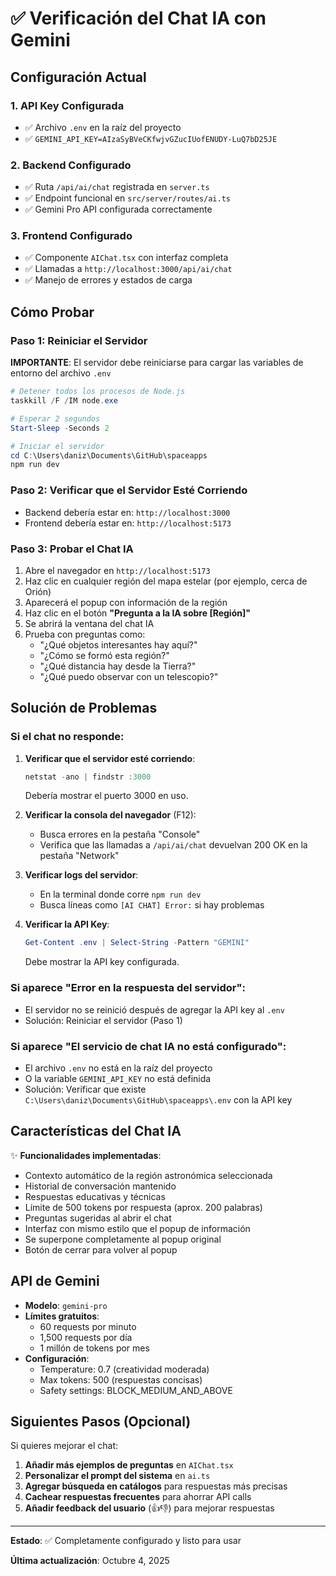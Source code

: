 # ✅ Verificación del Chat IA con Gemini

## Configuración Actual

### 1. API Key Configurada
- ✅ Archivo `.env` en la raíz del proyecto
- ✅ `GEMINI_API_KEY=AIzaSyBVeCKfwjvGZucIUofENUDY-LuQ7bD25JE`

### 2. Backend Configurado
- ✅ Ruta `/api/ai/chat` registrada en `server.ts`
- ✅ Endpoint funcional en `src/server/routes/ai.ts`
- ✅ Gemini Pro API configurada correctamente

### 3. Frontend Configurado
- ✅ Componente `AIChat.tsx` con interfaz completa
- ✅ Llamadas a `http://localhost:3000/api/ai/chat`
- ✅ Manejo de errores y estados de carga

## Cómo Probar

### Paso 1: Reiniciar el Servidor
**IMPORTANTE**: El servidor debe reiniciarse para cargar las variables de entorno del archivo `.env`

```powershell
# Detener todos los procesos de Node.js
taskkill /F /IM node.exe

# Esperar 2 segundos
Start-Sleep -Seconds 2

# Iniciar el servidor
cd C:\Users\daniz\Documents\GitHub\spaceapps
npm run dev
```

### Paso 2: Verificar que el Servidor Esté Corriendo
- Backend debería estar en: `http://localhost:3000`
- Frontend debería estar en: `http://localhost:5173`

### Paso 3: Probar el Chat IA
1. Abre el navegador en `http://localhost:5173`
2. Haz clic en cualquier región del mapa estelar (por ejemplo, cerca de Orión)
3. Aparecerá el popup con información de la región
4. Haz clic en el botón **"Pregunta a la IA sobre [Región]"**
5. Se abrirá la ventana del chat IA
6. Prueba con preguntas como:
   - "¿Qué objetos interesantes hay aquí?"
   - "¿Cómo se formó esta región?"
   - "¿Qué distancia hay desde la Tierra?"
   - "¿Qué puedo observar con un telescopio?"

## Solución de Problemas

### Si el chat no responde:

1. **Verificar que el servidor esté corriendo**:
   ```powershell
   netstat -ano | findstr :3000
   ```
   Debería mostrar el puerto 3000 en uso.

2. **Verificar la consola del navegador** (F12):
   - Busca errores en la pestaña "Console"
   - Verifica que las llamadas a `/api/ai/chat` devuelvan 200 OK en la pestaña "Network"

3. **Verificar logs del servidor**:
   - En la terminal donde corre `npm run dev`
   - Busca líneas como `[AI CHAT] Error:` si hay problemas

4. **Verificar la API Key**:
   ```powershell
   Get-Content .env | Select-String -Pattern "GEMINI"
   ```
   Debe mostrar la API key configurada.

### Si aparece "Error en la respuesta del servidor":

- El servidor no se reinició después de agregar la API key al `.env`
- Solución: Reiniciar el servidor (Paso 1)

### Si aparece "El servicio de chat IA no está configurado":

- El archivo `.env` no está en la raíz del proyecto
- O la variable `GEMINI_API_KEY` no está definida
- Solución: Verificar que existe `C:\Users\daniz\Documents\GitHub\spaceapps\.env` con la API key

## Características del Chat IA

✨ **Funcionalidades implementadas**:
- Contexto automático de la región astronómica seleccionada
- Historial de conversación mantenido
- Respuestas educativas y técnicas
- Límite de 500 tokens por respuesta (aprox. 200 palabras)
- Preguntas sugeridas al abrir el chat
- Interfaz con mismo estilo que el popup de información
- Se superpone completamente al popup original
- Botón de cerrar para volver al popup

## API de Gemini

- **Modelo**: `gemini-pro`
- **Límites gratuitos**:
  - 60 requests por minuto
  - 1,500 requests por día
  - 1 millón de tokens por mes
- **Configuración**:
  - Temperature: 0.7 (creatividad moderada)
  - Max tokens: 500 (respuestas concisas)
  - Safety settings: BLOCK_MEDIUM_AND_ABOVE

## Siguientes Pasos (Opcional)

Si quieres mejorar el chat:

1. **Añadir más ejemplos de preguntas** en `AIChat.tsx`
2. **Personalizar el prompt del sistema** en `ai.ts`
3. **Agregar búsqueda en catálogos** para respuestas más precisas
4. **Cachear respuestas frecuentes** para ahorrar API calls
5. **Añadir feedback del usuario** (👍👎) para mejorar respuestas

---

**Estado**: ✅ Completamente configurado y listo para usar

**Última actualización**: Octubre 4, 2025

